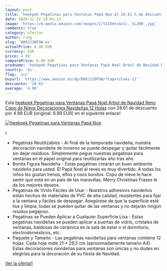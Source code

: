 ```yaml
---
layout: post
title: 'heekpek Pegatinas para Ventanas Papá Noe al 28.61 % de descuento'
date: 2020-12-22 19:01:13
image: 'https://m.media-amazon.com/images/I/51CDmtxGxlL._SL200_.jpg'
comments: true
category: ofertas
author: ring
slug: 'B08JJ1BFGW-es'
actualPrice: 4.99 EUR
currency: EUR
price: 4.99
comparePrice: 6.99 EUR
prodname: 'heekpek Pegatinas para Ventanas Papá Noel Árbol de Navidad Reno Copo de Nieve Decoraciones Navideñas 12 Hojas'
country: 'es'
flag: '🇪🇸'
buyurl: 'https://www.amazon.es/dp/B08JJ1BFGW/?tag=tolees-21'
descuento: '28.61'
average: '4.99'
---
```


Está [heekpek Pegatinas para Ventanas Papá Noel Árbol de Navidad Reno Copo de Nieve Decoraciones Navideñas 12 Hojas](https://www.amazon.es/dp/B08JJ1BFGW/?tag=tolees-21) con 28.61 de descuento por 4.99 EUR (original: 6.99 EUR) en el siguiente enlace!

[![heekpek Pegatinas para Ventanas Papá Noe](https://m.media-amazon.com/images/I/51CDmtxGxlL._SL200_.jpg)](https://www.amazon.es/dp/B08JJ1BFGW/?tag=tolees-21)

ℹ️:

- Pegatinas Reutilizables - Al final de la temporada navideña, nuestra decoración navideña de invierno se puede despegar y quitar fácilmente sin dejar residuos. Simplemente pegue nuestras pegatinas para ventanas en el papel original para reutilizarlas año tras año.
- Bonita Figura Navideña - Estas pegatinas crearán un buen ambiente navideño para usted. El Papá Noel al revés es muy divertido. A todas los niños les gustan lrenos, elfos y osos bonitos. Copo de nieve le hace sentir que está en un país de las maravillas. Merry Christmas Frases le da los mejores deseos.
- Pegatinas de Vinilo Fáciles de Usar - Nuestros adhesivos navideños están hechos de materiales de PVC de alta calidad, resistentes para fijar a la ventana y fáciles de despegar. Asegúrese de que la superficie esté lisa y limpia, todas se pueden quitar de las ventanas y no dejarán ningún residuo pegajoso.
- Pegatinas se Pueden Aplicar a Cualquier Superficie Lisa - Estas pegatinas navideñas se pueden aplicar a puertas de vidrio, cristales de ventanas, baldosas de cerámica en la sala de estar o el dormitorio, electrodomésticos, etc.
- Paquete y Tamaño - Las pegatinas navideñas para ventanas contiene 12 hojas. Cada hoja mide 21 * 29,5 cm (aproximadamente tamaño A4). Estas decoraciones navideñas para ventanas son únicas y no dudes en elegirlas para la decoración de su fiesta de Navidad.

[Ver la oferta!!](https://www.amazon.es/dp/B08JJ1BFGW/?tag=tolees-21)
